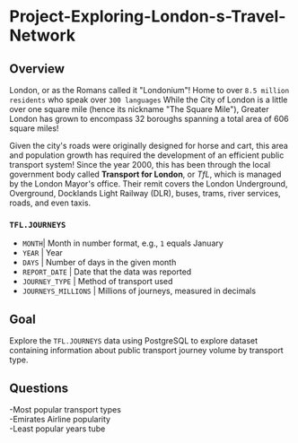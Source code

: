 ﻿# Project-Exploring-London-s-Travel-Network

## Overview
London, or as the Romans called it "Londonium"! Home to over `8.5 million residents` who speak over `300 languages`  While the City of London is a little over one square mile (hence its nickname "The Square Mile"), Greater London has grown to encompass 32 boroughs spanning a total area of 606 square miles! 

Given the city's roads were originally designed for horse and cart, this area and population growth has required the development of an efficient public transport system! Since the year 2000, this has been through the local government body called **Transport for London**, or *TfL*, which is managed by the London Mayor's office. Their remit covers the London Underground, Overground, Docklands Light Railway (DLR), buses, trams, river services, roads, and even taxis.


### `TFL.JOURNEYS`
 - `MONTH`| Month in number format, e.g., `1` equals January
 - `YEAR` | Year
 - `DAYS` | Number of days in the given month
 - `REPORT_DATE` | Date that the data was reported
 - `JOURNEY_TYPE` | Method of transport used
 - `JOURNEYS_MILLIONS` | Millions of journeys, measured in decimals  



## Goal
Explore the `TFL.JOURNEYS` data using PostgreSQL to explore dataset containing information about public transport journey volume by transport type. 

## Questions
-Most popular transport types  
-Emirates Airline popularity  
-Least popular years tube  
